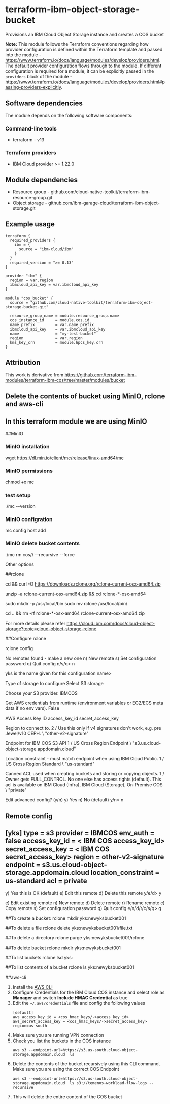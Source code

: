 # terraform-ibm-object-storage-bucket

Provisions an IBM Cloud Object Storage instance and creates a COS bucket

**Note:** This module follows the Terraform conventions regarding how provider configuration is defined within the Terraform template and passed into the module - https://www.terraform.io/docs/language/modules/develop/providers.html. The default provider configuration flows through to the module. If different configuration is required for a module, it can be explicitly passed in the `providers` block of the module - https://www.terraform.io/docs/language/modules/develop/providers.html#passing-providers-explicitly.

## Software dependencies

The module depends on the following software components:

### Command-line tools

- terraform - v13

### Terraform providers

- IBM Cloud provider >= 1.22.0

## Module dependencies

- Resource group - github.com/cloud-native-toolkit/terraform-ibm-resource-group.git
- Object storage - github.com/ibm-garage-cloud/terraform-ibm-object-storage.git

## Example usage

```hcl-terraform
terraform {
  required_providers {
    ibm = {
      source = "ibm-cloud/ibm"
    }
  }
  required_version = ">= 0.13"
}

provider "ibm" {
  region = var.region
  ibmcloud_api_key = var.ibmcloud_api_key
}

module "cos_bucket" {
  source = "github.com/cloud-native-toolkit/terraform-ibm-object-storage-bucket.git"

  resource_group_name = module.resource_group.name
  cos_instance_id     = module.cos.id
  name_prefix         = var.name_prefix
  ibmcloud_api_key    = var.ibmcloud_api_key
  name                = "my-test-bucket"
  region              = var.region
  kms_key_crn         = module.hpcs_key.crn
}
```

## Attribution

This work is derivative from https://github.com/terraform-ibm-modules/terraform-ibm-cos/tree/master/modules/bucket


## Delete the contents of bucket using MinIO, rclone and aws-cli
## In this terraform module we are using MinIO

##MinIO
### MinIO installation
wget https://dl.min.io/client/mc/release/linux-amd64/mc
### MinIO permissions
 chmod +x mc
 ### test setup
 ./mc --version
### MinIO configration 
mc config host add <ALIAS> <COS-ENDPOINT> <ACCESS-KEY> <SECRET-KEY> 
### MinIO delete bucket contents
./mc rm cos/<bucket name>/ --recursive --force


Other options 

##rclone

cd && curl -O https://downloads.rclone.org/rclone-current-osx-amd64.zip

unzip -a rclone-current-osx-amd64.zip && cd rclone-*-osx-amd64

sudo mkdir -p /usr/local/bin
sudo mv rclone /usr/local/bin/

cd .. && rm -rf rclone-*-osx-amd64 rclone-current-osx-amd64.zip

For more details please refer https://cloud.ibm.com/docs/cloud-object-storage?topic=cloud-object-storage-rclone

##Configure rclone

rclone config

No remotes found - make a new one
        n) New remote
        s) Set configuration password
        q) Quit config
        n/s/q> n

yks is the name given for this configuration
name> <YOUR NAME>

Type of storage to configure
Select S3 storage

Choose your S3 provider.
IBMCOS

Get AWS credentials from runtime (environment variables or EC2/ECS meta data if no env vars).
False

AWS Access Key ID
access_key_id
secret_access_key

Region to connect to.
2 / Use this only if v4 signatures don't work, e.g. pre Jewel/v10 CEPH.
   \ "other-v2-signature"

Endpoint for IBM COS S3 API
1 / US Cross Region Endpoint
   \ "s3.us.cloud-object-storage.appdomain.cloud"

Location constraint - must match endpoint when using IBM Cloud Public.
1 / US Cross Region Standard
   \ "us-standard"

Canned ACL used when creating buckets and storing or copying objects.
1 / Owner gets FULL_CONTROL. No one else has access rights (default). This acl is available on IBM Cloud (Infra), IBM Cloud (Storage), On-Premise COS
   \ "private"

Edit advanced config? (y/n)
y) Yes
n) No (default)
y/n> n

Remote config
--------------------
[yks]
type = s3
provider = IBMCOS
env_auth = false
access_key_id = < IBM COS access_key_id>
secret_access_key = < IBM COS secret_access_key>
region = other-v2-signature
endpoint = s3.us.cloud-object-storage.appdomain.cloud
location_constraint = us-standard
acl = private
--------------------


y) Yes this is OK (default)
e) Edit this remote
d) Delete this remote
y/e/d> y

e) Edit existing remote
n) New remote
d) Delete remote
r) Rename remote
c) Copy remote
s) Set configuration password
q) Quit config
e/n/d/r/c/s/q> q

##To create a bucket:
rclone mkdir yks:newyksbucket001  

##To delete a file
rclone delete yks:newyksbucket001/file.txt

##To delete a directory
rclone purge  yks:newyksbucket001/rclone

##To delete bucket
rclone mkdir yks:newyksbucket001

##To list buckets
rclone lsd yks:

##To list contents of a bucket
rclone ls yks:newyksbucket001  


##aws-cli
1. Install the [AWS CLI](https://aws.amazon.com/cli/)
2. Configure Credentials for the IBM Cloud COS instance and select role as **Manager** and switch **Include HMAC Credential** as true
3. Edit the `~/.aws/credentials` file and config the following values
    ```
    [default]
    aws_access_key_id = <cos_hmac_keys/->access_key_id>
    aws_secret_access_key = <cos_hmac_keys/->secret_access_key>
    region=us-south
    ```
4. Make sure you are running VPN connection
5. Check you list the buckets in the COS instance
    ```
    aws s3 --endpoint-url=https://s3.us-south.cloud-object-storage.appdomain.cloud  ls
    ```
5. Delete the contents of the bucket recursively using this CLI command, Make sure you are using the correct COS Endpoint
    ```
    aws s3 --endpoint-url=https://s3.us-south.cloud-object-storage.appdomain.cloud  ls s3://temenos-workload-flow-logs --recursive
    ```
6. This will delete the entire content of the COS bucket


